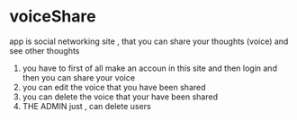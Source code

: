 # voiceShare
app is social networking site , that you can share your thoughts (voice) and see other thoughts
1. you have to first of all make an accoun in this site and then login and then you can share your voice 
2. you can edit the voice that you have been shared 
3. you can delete the voice that your have been shared 
4. THE ADMIN just , can delete users 
